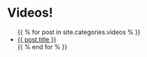 # Videos!

<ul>
{{ % for post in site.categories.videos % }}
<li><a href="/thecodersite/videos{{ post.url }}" title="{{ post.date }}">{{ post.title }}</a></li>
{{ % end for % }}
</ul>
